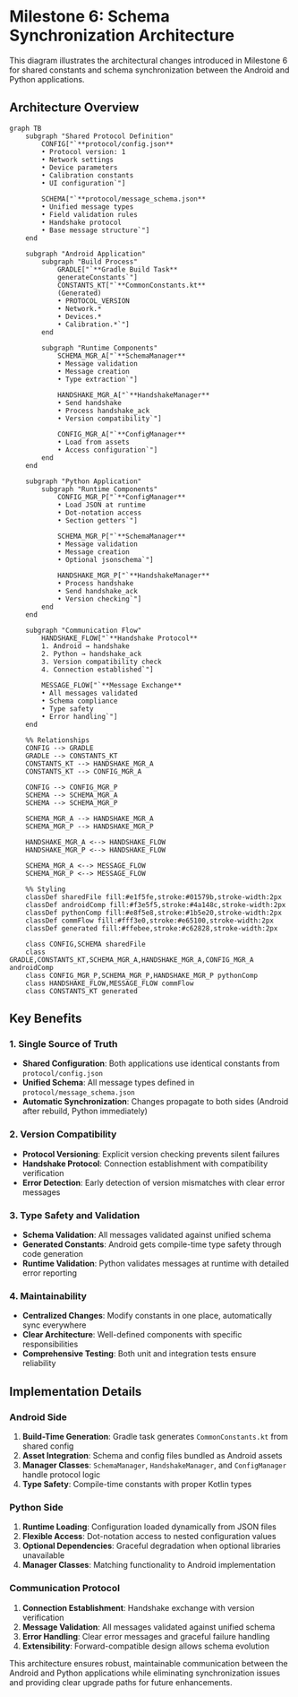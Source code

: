 # Milestone 6: Schema Synchronization Architecture

This diagram illustrates the architectural changes introduced in Milestone 6 for shared constants and schema synchronization between the Android and Python applications.

## Architecture Overview

```mermaid
graph TB
    subgraph "Shared Protocol Definition"
        CONFIG["`**protocol/config.json**
        • Protocol version: 1
        • Network settings
        • Device parameters
        • Calibration constants
        • UI configuration`"]
        
        SCHEMA["`**protocol/message_schema.json**
        • Unified message types
        • Field validation rules
        • Handshake protocol
        • Base message structure`"]
    end
    
    subgraph "Android Application"
        subgraph "Build Process"
            GRADLE["`**Gradle Build Task**
            generateConstants`"]
            CONSTANTS_KT["`**CommonConstants.kt**
            (Generated)
            • PROTOCOL_VERSION
            • Network.*
            • Devices.*
            • Calibration.*`"]
        end
        
        subgraph "Runtime Components"
            SCHEMA_MGR_A["`**SchemaManager**
            • Message validation
            • Message creation
            • Type extraction`"]
            
            HANDSHAKE_MGR_A["`**HandshakeManager**
            • Send handshake
            • Process handshake_ack
            • Version compatibility`"]
            
            CONFIG_MGR_A["`**ConfigManager**
            • Load from assets
            • Access configuration`"]
        end
    end
    
    subgraph "Python Application"
        subgraph "Runtime Components"
            CONFIG_MGR_P["`**ConfigManager**
            • Load JSON at runtime
            • Dot-notation access
            • Section getters`"]
            
            SCHEMA_MGR_P["`**SchemaManager**
            • Message validation
            • Message creation
            • Optional jsonschema`"]
            
            HANDSHAKE_MGR_P["`**HandshakeManager**
            • Process handshake
            • Send handshake_ack
            • Version checking`"]
        end
    end
    
    subgraph "Communication Flow"
        HANDSHAKE_FLOW["`**Handshake Protocol**
        1. Android → handshake
        2. Python → handshake_ack
        3. Version compatibility check
        4. Connection established`"]
        
        MESSAGE_FLOW["`**Message Exchange**
        • All messages validated
        • Schema compliance
        • Type safety
        • Error handling`"]
    end
    
    %% Relationships
    CONFIG --> GRADLE
    GRADLE --> CONSTANTS_KT
    CONSTANTS_KT --> HANDSHAKE_MGR_A
    CONSTANTS_KT --> CONFIG_MGR_A
    
    CONFIG --> CONFIG_MGR_P
    SCHEMA --> SCHEMA_MGR_A
    SCHEMA --> SCHEMA_MGR_P
    
    SCHEMA_MGR_A --> HANDSHAKE_MGR_A
    SCHEMA_MGR_P --> HANDSHAKE_MGR_P
    
    HANDSHAKE_MGR_A <--> HANDSHAKE_FLOW
    HANDSHAKE_MGR_P <--> HANDSHAKE_FLOW
    
    SCHEMA_MGR_A <--> MESSAGE_FLOW
    SCHEMA_MGR_P <--> MESSAGE_FLOW
    
    %% Styling
    classDef sharedFile fill:#e1f5fe,stroke:#01579b,stroke-width:2px
    classDef androidComp fill:#f3e5f5,stroke:#4a148c,stroke-width:2px
    classDef pythonComp fill:#e8f5e8,stroke:#1b5e20,stroke-width:2px
    classDef commFlow fill:#fff3e0,stroke:#e65100,stroke-width:2px
    classDef generated fill:#ffebee,stroke:#c62828,stroke-width:2px
    
    class CONFIG,SCHEMA sharedFile
    class GRADLE,CONSTANTS_KT,SCHEMA_MGR_A,HANDSHAKE_MGR_A,CONFIG_MGR_A androidComp
    class CONFIG_MGR_P,SCHEMA_MGR_P,HANDSHAKE_MGR_P pythonComp
    class HANDSHAKE_FLOW,MESSAGE_FLOW commFlow
    class CONSTANTS_KT generated
```

## Key Benefits

### 1. Single Source of Truth
- **Shared Configuration**: Both applications use identical constants from `protocol/config.json`
- **Unified Schema**: All message types defined in `protocol/message_schema.json`
- **Automatic Synchronization**: Changes propagate to both sides (Android after rebuild, Python immediately)

### 2. Version Compatibility
- **Protocol Versioning**: Explicit version checking prevents silent failures
- **Handshake Protocol**: Connection establishment with compatibility verification
- **Error Detection**: Early detection of version mismatches with clear error messages

### 3. Type Safety and Validation
- **Schema Validation**: All messages validated against unified schema
- **Generated Constants**: Android gets compile-time type safety through code generation
- **Runtime Validation**: Python validates messages at runtime with detailed error reporting

### 4. Maintainability
- **Centralized Changes**: Modify constants in one place, automatically sync everywhere
- **Clear Architecture**: Well-defined components with specific responsibilities
- **Comprehensive Testing**: Both unit and integration tests ensure reliability

## Implementation Details

### Android Side
1. **Build-Time Generation**: Gradle task generates `CommonConstants.kt` from shared config
2. **Asset Integration**: Schema and config files bundled as Android assets
3. **Manager Classes**: `SchemaManager`, `HandshakeManager`, and `ConfigManager` handle protocol logic
4. **Type Safety**: Compile-time constants with proper Kotlin types

### Python Side
1. **Runtime Loading**: Configuration loaded dynamically from JSON files
2. **Flexible Access**: Dot-notation access to nested configuration values
3. **Optional Dependencies**: Graceful degradation when optional libraries unavailable
4. **Manager Classes**: Matching functionality to Android implementation

### Communication Protocol
1. **Connection Establishment**: Handshake exchange with version verification
2. **Message Validation**: All messages validated against unified schema
3. **Error Handling**: Clear error messages and graceful failure handling
4. **Extensibility**: Forward-compatible design allows schema evolution

This architecture ensures robust, maintainable communication between the Android and Python applications while eliminating synchronization issues and providing clear upgrade paths for future enhancements.
